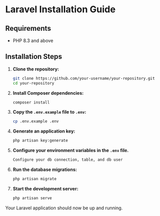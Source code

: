 # Laravel Installation Guide

## Requirements
- PHP 8.3 and above

## Installation Steps

1. **Clone the repository:**
    ```sh
    git clone https://github.com/your-username/your-repository.git
    cd your-repository
    ```

2. **Install Composer dependencies:**
    ```sh
    composer install
    ```

3. **Copy the `.env.example` file to `.env`:**
    ```sh
    cp .env.example .env
    ```

4. **Generate an application key:**
    ```sh
    php artisan key:generate
    ```

5. **Configure your environment variables in the `.env` file.**
     ```sh
    Configure your db connection, table, and db user
    ```

6. **Run the database migrations:**
    ```sh
    php artisan migrate
    ```

7. **Start the development server:**
    ```sh
    php artisan serve
    ```

Your Laravel application should now be up and running.
